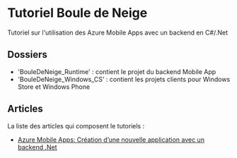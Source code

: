 # Tutoriel Boule de Neige

Tutoriel sur l'utilisation des Azure Mobile Apps avec un backend en C#/.Net

## Dossiers

- 'BouleDeNeige_Runtime' : contient le projet du backend Mobile App
- 'BouleDeNeige_Windows_CS' : contient les projets clients pour Windows Store et Windows Phone

## Articles

La liste des articles qui composent le tutoriels :

- [Azure Mobile Apps: Création d’une nouvelle application avec un backend .Net](http://blog.ygrenier.com/2015/12/azure-mobile-apps-creation-dune-nouvelle-application/)


